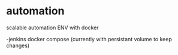 # automation
scalable automation ENV with docker 


-jenkins docker compose (currently with persistant volume to keep changes)
